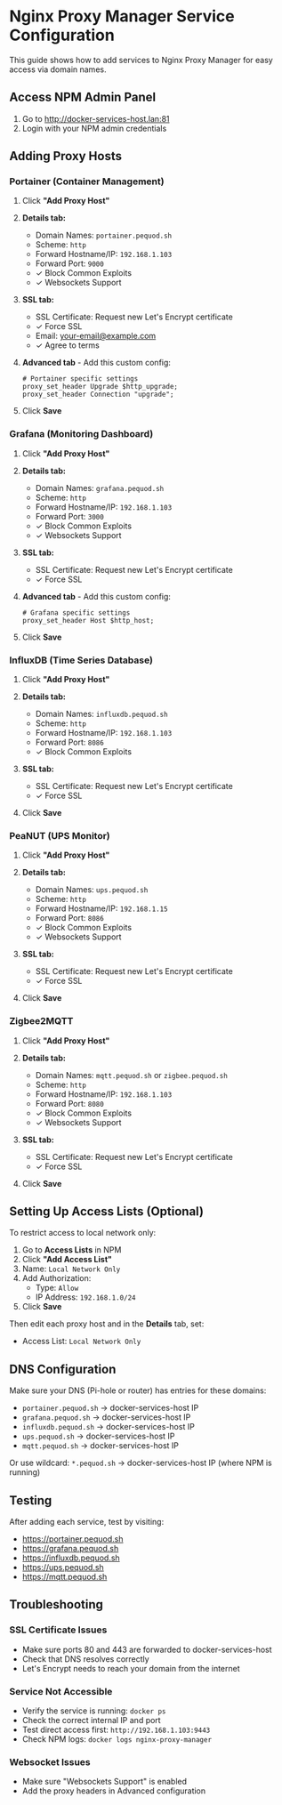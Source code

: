 # Nginx Proxy Manager Service Configuration

This guide shows how to add services to Nginx Proxy Manager for easy access via domain names.

## Access NPM Admin Panel

1. Go to http://docker-services-host.lan:81
2. Login with your NPM admin credentials

## Adding Proxy Hosts

### Portainer (Container Management)

1. Click **"Add Proxy Host"**
2. **Details tab:**
   - Domain Names: `portainer.pequod.sh`
   - Scheme: `http`
   - Forward Hostname/IP: `192.168.1.103`
   - Forward Port: `9000`
   - ✓ Block Common Exploits
   - ✓ Websockets Support

3. **SSL tab:**
   - SSL Certificate: Request new Let's Encrypt certificate
   - ✓ Force SSL
   - Email: your-email@example.com
   - ✓ Agree to terms

4. **Advanced tab** - Add this custom config:
   ```nginx
   # Portainer specific settings
   proxy_set_header Upgrade $http_upgrade;
   proxy_set_header Connection "upgrade";
   ```

5. Click **Save**

### Grafana (Monitoring Dashboard)

1. Click **"Add Proxy Host"**
2. **Details tab:**
   - Domain Names: `grafana.pequod.sh`
   - Scheme: `http`
   - Forward Hostname/IP: `192.168.1.103`
   - Forward Port: `3000`
   - ✓ Block Common Exploits
   - ✓ Websockets Support

3. **SSL tab:**
   - SSL Certificate: Request new Let's Encrypt certificate
   - ✓ Force SSL

4. **Advanced tab** - Add this custom config:
   ```nginx
   # Grafana specific settings
   proxy_set_header Host $http_host;
   ```

5. Click **Save**

### InfluxDB (Time Series Database)

1. Click **"Add Proxy Host"**
2. **Details tab:**
   - Domain Names: `influxdb.pequod.sh`
   - Scheme: `http`
   - Forward Hostname/IP: `192.168.1.103`
   - Forward Port: `8086`
   - ✓ Block Common Exploits

3. **SSL tab:**
   - SSL Certificate: Request new Let's Encrypt certificate
   - ✓ Force SSL

4. Click **Save**

### PeaNUT (UPS Monitor)

1. Click **"Add Proxy Host"**
2. **Details tab:**
   - Domain Names: `ups.pequod.sh`
   - Scheme: `http`
   - Forward Hostname/IP: `192.168.1.15`
   - Forward Port: `8086`
   - ✓ Block Common Exploits
   - ✓ Websockets Support

3. **SSL tab:**
   - SSL Certificate: Request new Let's Encrypt certificate
   - ✓ Force SSL

4. Click **Save**

### Zigbee2MQTT

1. Click **"Add Proxy Host"**
2. **Details tab:**
   - Domain Names: `mqtt.pequod.sh` or `zigbee.pequod.sh`
   - Scheme: `http`
   - Forward Hostname/IP: `192.168.1.103`
   - Forward Port: `8080`
   - ✓ Block Common Exploits
   - ✓ Websockets Support

3. **SSL tab:**
   - SSL Certificate: Request new Let's Encrypt certificate
   - ✓ Force SSL

4. Click **Save**

## Setting Up Access Lists (Optional)

To restrict access to local network only:

1. Go to **Access Lists** in NPM
2. Click **"Add Access List"**
3. Name: `Local Network Only`
4. Add Authorization:
   - Type: `Allow`
   - IP Address: `192.168.1.0/24`
5. Click **Save**

Then edit each proxy host and in the **Details** tab, set:
- Access List: `Local Network Only`

## DNS Configuration

Make sure your DNS (Pi-hole or router) has entries for these domains:
- `portainer.pequod.sh` → docker-services-host IP
- `grafana.pequod.sh` → docker-services-host IP
- `influxdb.pequod.sh` → docker-services-host IP
- `ups.pequod.sh` → docker-services-host IP
- `mqtt.pequod.sh` → docker-services-host IP

Or use wildcard: `*.pequod.sh` → docker-services-host IP (where NPM is running)

## Testing

After adding each service, test by visiting:
- https://portainer.pequod.sh
- https://grafana.pequod.sh
- https://influxdb.pequod.sh
- https://ups.pequod.sh
- https://mqtt.pequod.sh

## Troubleshooting

### SSL Certificate Issues
- Make sure ports 80 and 443 are forwarded to docker-services-host
- Check that DNS resolves correctly
- Let's Encrypt needs to reach your domain from the internet

### Service Not Accessible
- Verify the service is running: `docker ps`
- Check the correct internal IP and port
- Test direct access first: `http://192.168.1.103:9443`
- Check NPM logs: `docker logs nginx-proxy-manager`

### Websocket Issues
- Make sure "Websockets Support" is enabled
- Add the proxy headers in Advanced configuration